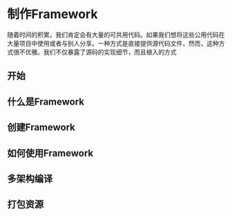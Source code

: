 # 制作Framework

随着时间的积累，我们肯定会有大量的可共用代码。如果我们想将这些公用代码在大量项目中使用或者与别人分享。一种方式是直接提供源代码文件，然而，这种方式很不优雅。我们不仅暴露了源码的实现细节，而且植入的方式
## 开始


## 什么是Framework


## 创建Framework

## 如何使用Framework

## 多架构编译

## 打包资源